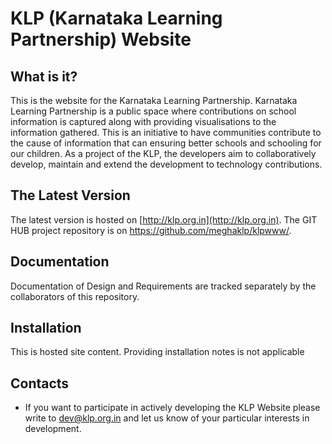 # KLP (Karnataka Learning Partnership) Website

## What is it?
  
  This is the website for the Karnataka Learning Partnership.
  Karnataka Learning Partnership is a public space where 
  contributions on school information is captured along with 
  providing visualisations to the information gathered. 
  This is an initiative to have communities contribute to the 
  cause of information that can ensuring better schools and 
  schooling for our children. As a project of the KLP, the 
  developers aim to collaboratively develop, maintain and
  extend the development to technology contributions.


## The Latest Version
  
  The latest version is hosted on [http://klp.org.in](http://klp.org.in).
  The GIT HUB project repository is on https://github.com/meghaklp/klpwww/.

  
## Documentation
  
  Documentation of Design and Requirements are tracked separately
  by the collaborators of this repository.


## Installation

  This is hosted site content. Providing installation notes is not applicable


## Contacts

  * If you want to participate in actively developing the KLP Website
    please write to dev@klp.org.in and let us know of your particular 
    interests in development.
